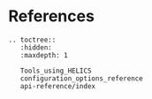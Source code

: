 # References

```eval_rst
.. toctree::
   :hidden:
   :maxdepth: 1
   
   Tools_using_HELICS 
   configuration_options_reference
   api-reference/index
	
```